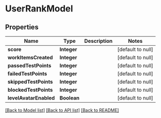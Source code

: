 # UserRankModel
## Properties

| Name | Type | Description | Notes |
|------------ | ------------- | ------------- | -------------|
| **score** | **Integer** |  | [default to null] |
| **workItemsCreated** | **Integer** |  | [default to null] |
| **passedTestPoints** | **Integer** |  | [default to null] |
| **failedTestPoints** | **Integer** |  | [default to null] |
| **skippedTestPoints** | **Integer** |  | [default to null] |
| **blockedTestPoints** | **Integer** |  | [default to null] |
| **levelAvatarEnabled** | **Boolean** |  | [default to null] |

[[Back to Model list]](../README.md#documentation-for-models) [[Back to API list]](../README.md#documentation-for-api-endpoints) [[Back to README]](../README.md)

